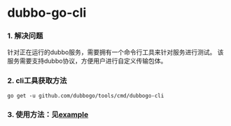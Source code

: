 # dubbo-go-cli

### 1. 解决问题

针对正在运行的dubbo服务，需要拥有一个命令行工具来针对服务进行测试。
该服务需要支持dubbo协议，方便用户进行自定义传输包体。

### 2. cli工具获取方法
`go get -u github.com/dubbogo/tools/cmd/dubbogo-cli`

### 3. 使用方法：见[example](example/README_CN.md)
